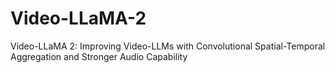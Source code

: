 # Video-LLaMA-2
Video-LLaMA 2: Improving Video-LLMs with Convolutional Spatial-Temporal Aggregation and Stronger Audio Capability
